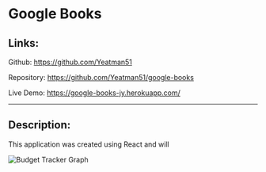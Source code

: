 # Google Books

## Links:

Github: https://github.com/Yeatman51

Repository: https://github.com/Yeatman51/google-books

Live Demo: https://google-books-jy.herokuapp.com/

---

## Description:

This application was created using React and will 


![Budget Tracker Graph](./public/img/employee-directory.png)